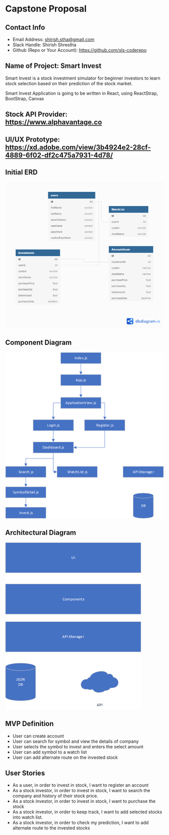 # Capstone Proposal 
## Contact Info 
* Email Address: shirish.stha@gmail.com
* Slack Handle: Shirish Shrestha
* Github (Repo or Your Account): https://github.com/sls-coderepo

## Name of Project: Smart Invest

Smart Invest is a stock investment simulator for beginner investors to learn stock selection based on their prediction of the stock market.

Smart Invest Application is going to be written in React, using ReactStrap, BootStrap, Canvas

## Stock API Provider:  https://www.alphavantage.co
## UI/UX Prototype: https://xd.adobe.com/view/3b4924e2-28cf-4889-6f02-df2c475a7931-4d78/

## Initial ERD
<img src="docs/smartInvest_ERD.png">

## Component Diagram
<img src="docs/SmartInvest.png">

## Architectural Diagram
<img src="docs/SmartInvest_Architecture.png">

## MVP Definition
* User can create account
* User can search for symbol and view the details of company
* User selects the symbol to invest and enters the select amount
* User can add symbol to a watch list 
* User can add alternate route on the invested stock 


## User Stories 
* As a user, in order to invest in stock, I want to register an account
* As a stock investor, in order to invest in stock, I want to search the company  and history of their stock price.
* As a stock investor, in order to invest in stock, I want to purchase the stock 
* As a stock investor, in order to keep track, I want to add selected stocks into watch list.
* As a stock investor, in order to check my prediction, I want to add alternate route to the invested stocks






